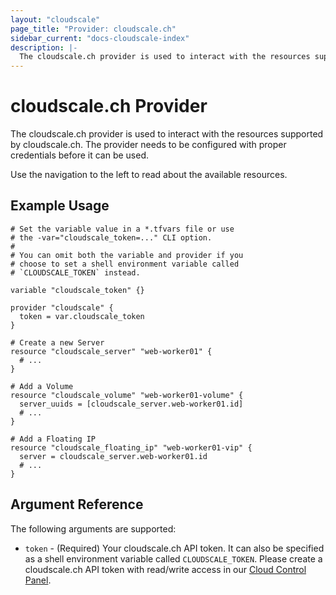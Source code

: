 ```yaml
---
layout: "cloudscale"
page_title: "Provider: cloudscale.ch"
sidebar_current: "docs-cloudscale-index"
description: |-
  The cloudscale.ch provider is used to interact with the resources supported by cloudscale.ch. The provider needs to be configured with the proper credentials before it can be used.
---
```


# cloudscale.ch Provider

The cloudscale.ch provider is used to interact with the resources supported by cloudscale.ch. The provider needs to be configured with proper credentials before it can be used.

Use the navigation to the left to read about the available resources.

## Example Usage

```hcl
# Set the variable value in a *.tfvars file or use 
# the -var="cloudscale_token=..." CLI option.
#
# You can omit both the variable and provider if you
# choose to set a shell environment variable called
# `CLOUDSCALE_TOKEN` instead.

variable "cloudscale_token" {}

provider "cloudscale" {
  token = var.cloudscale_token
}

# Create a new Server
resource "cloudscale_server" "web-worker01" {
  # ...
}

# Add a Volume
resource "cloudscale_volume" "web-worker01-volume" {
  server_uuids = [cloudscale_server.web-worker01.id]
  # ...
}

# Add a Floating IP
resource "cloudscale_floating_ip" "web-worker01-vip" {
  server = cloudscale_server.web-worker01.id
  # ...
}
```

## Argument Reference

The following arguments are supported:

* `token` - (Required) Your cloudscale.ch API token. It can also be specified as a shell environment variable called `CLOUDSCALE_TOKEN`. Please create a cloudscale.ch API token with read/write access in our [Cloud Control Panel](https://control.cloudscale.ch/).
